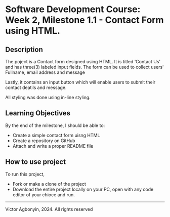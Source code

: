 # Software Development Course: Week 2, Milestone 1.1 - Contact Form using HTML.

## Description

The poject is a Contact form designed using HTML. It is titled 'Contact Us' and has three(3) labeled input fields.
The form can be used to collect users' Fullname, email address and message

Lastly, it contains an input button which will enable users to submit their contact deatils and message.

All styling was done using in-line styling.

## Learning Objectives

By the end of the milestone, I should be able to:

- Create a simple contact form uisng HTML
- Create a repository on GitHub
- Attach and write a proper README file

## How to use project

To run this project,

- Fork or make a clone of the project
- Download the entire project locally on your PC, open with any code editor of your chioce and run.

- - -
Victor Agbonyin, 2024. All rights reserved
